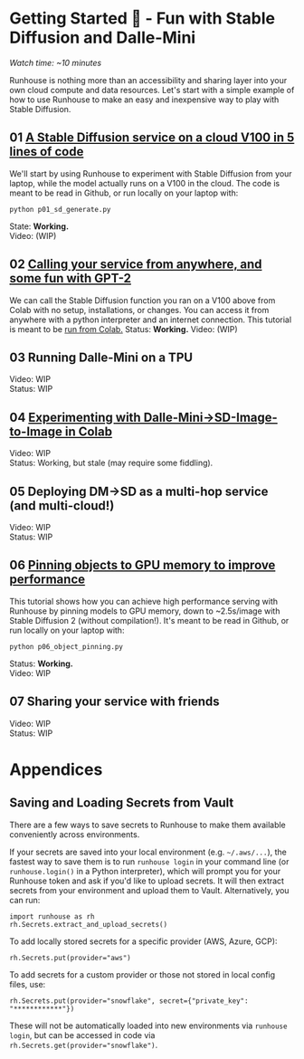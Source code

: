 # Getting Started 🐣 - Fun with Stable Diffusion and Dalle-Mini

_Watch time: ~10 minutes_

Runhouse is nothing more than an accessibility and sharing
layer into your own cloud compute and data resources. Let's
start with a simple example of how to use Runhouse to make an
easy and inexpensive way to play with Stable Diffusion.

## 01 [A Stable Diffusion service on a cloud V100 in 5 lines of code](./p01_sd_generate.py)

We'll start by using Runhouse to experiment with Stable 
Diffusion from your laptop, while the model actually runs on a V100
in the cloud. The code is meant to be read in Github, or run locally on your 
laptop with:
```commandline
python p01_sd_generate.py
```
State: **Working.** \
Video: (WIP)

## 02 [Calling your service from anywhere, and some fun with GPT-2](https://colab.research.google.com/github/run-house/tutorials/blob/main/01_Stable_Diffusion/p02_Colab_Stable_Diffusion.ipynb)

We can call the Stable Diffusion function you ran on a V100 above from Colab
with no setup, installations, or changes. You can access it from anywhere with a python
interpreter and an internet connection.
This tutorial is meant to be [run from Colab.](https://colab.research.google.com/github/run-house/tutorials/blob/main/01_Stable_Diffusion/p02_Colab_Stable_Diffusion.ipynb)
Status: **Working.**
Video: (WIP)

## 03 Running Dalle-Mini on a TPU

Video: WIP \
Status: WIP

## 04 [Experimenting with Dalle-Mini->SD-Image-to-Image in Colab](https://colab.research.google.com/github/run-house/tutorials/blob/main/01_Stable_Diffusion/p04_Colab_Dalle_Mini_to_Stable_Diffusion.ipynb)

Video: WIP \
Status: Working, but stale (may require some fiddling).

## 05 Deploying DM->SD as a multi-hop service (and multi-cloud!)

Video: WIP \
Status: WIP

## 06 [Pinning objects to GPU memory to improve performance](./p06_object_pinning.py)

This tutorial shows how you can achieve high performance serving with 
Runhouse by pinning models to GPU memory, down to ~2.5s/image with Stable Diffusion 2 
(without compilation!). It's meant to be read in Github, or run locally on your laptop with:
```commandline
python p06_object_pinning.py
```
Status: **Working.** \
Video: WIP

## 07 Sharing your service with friends

Video: WIP \
Status: WIP

# Appendices

## Saving and Loading Secrets from Vault

There are a few ways to save secrets to Runhouse to make
them available conveniently across environments.

If your secrets are saved into your local environment (e.g. `~/.aws/...`), 
the fastest way to save them is to run `runhouse login` in your command line 
(or `runhouse.login()` in a Python interpreter), which will prompt you for 
your Runhouse token and ask if you'd like to upload secrets. It will then 
extract secrets from your environment and upload them to Vault. Alternatively, 
you can run:
```
import runhouse as rh
rh.Secrets.extract_and_upload_secrets()
```

To add locally stored secrets for a specific provider (AWS, Azure, GCP):
```
rh.Secrets.put(provider="aws")
```

To add secrets for a custom provider or those not stored in local config files, use:

```
rh.Secrets.put(provider="snowflake", secret={"private_key": "************"})
```
These will not be automatically loaded into new environments via `runhouse login`,
but can be accessed in code via `rh.Secrets.get(provider="snowflake")`.